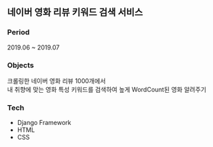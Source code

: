 ## 네이버 영화 리뷰 키워드 검색 서비스

### Period
2019.06 ~ 2019.07

### Objects
크롤링한 네이버 영화 리뷰 1000개에서 <br/>
내 취향에 맞는 영화 특성 키워드를 검색하여 높게 WordCount된 영화 알려주기

### Tech
- Django Framework
- HTML
- CSS
